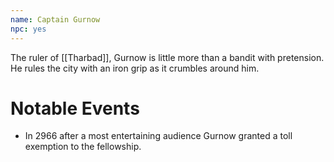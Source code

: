 ```yaml
---
name: Captain Gurnow
npc: yes
---
```


The ruler of [[Tharbad]], Gurnow is little more than a bandit with pretension. He rules the city with an iron grip as it crumbles around him.

# Notable Events
* In 2966 after a most entertaining audience Gurnow granted a toll exemption to the fellowship.